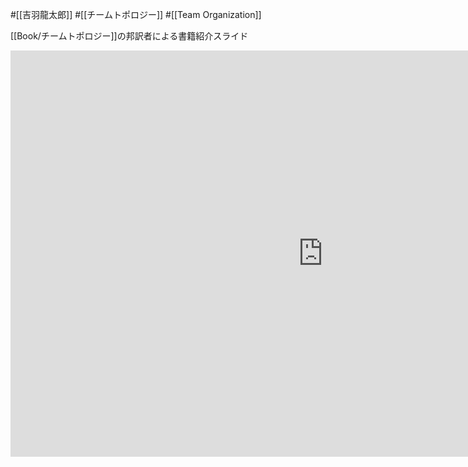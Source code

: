 #[[吉羽龍太郎]] #[[チームトポロジー]] #[[Team Organization]]

[[Book/チームトポロジー]]の邦訳者による書籍紹介スライド

<iframe scrolling="no" frameborder="no" width="1000" height="650" src="https://slide.meguro.ryuzee.com/html_player/109?prefix=jsbe97a889fc13e7fa6e6b08aaf023c96a"></iframe>
